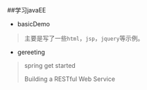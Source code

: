 ##学习javaEE
* basicDemo
>主要是写了一些`html`，`jsp`，`jquery`等示例。
* gereeting
>spring get started
>
>Building a RESTful Web Service
